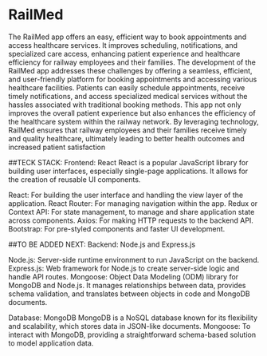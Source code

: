 # RailMed
The RailMed app offers an easy, efficient way to book appointments and access healthcare services. It improves scheduling, notifications, and specialized care access, enhancing patient experience and healthcare efficiency for railway employees and their families.
The development of the RailMed app addresses these challenges by offering a seamless, efficient, and user-friendly platform for booking appointments and accessing various healthcare facilities. Patients can easily schedule appointments, receive timely notifications, and access specialized medical services without the hassles associated with traditional booking methods. This app not only improves the overall patient experience but also enhances the efficiency of the healthcare system within the railway network. By leveraging technology, RailMed ensures that railway employees and their families receive timely and quality healthcare, ultimately leading to better health outcomes and increased patient satisfaction

##TECK STACK:
Frontend: React
React is a popular JavaScript library for building user interfaces, especially single-page applications. It allows for the creation of reusable UI components.

React: For building the user interface and handling the view layer of the application.
React Router: For managing navigation within the app.
Redux or Context API: For state management, to manage and share application state across components.
Axios: For making HTTP requests to the backend API.
Bootstrap: For pre-styled components and faster UI development.

##TO BE ADDED NEXT:
Backend: Node.js and Express.js

Node.js: Server-side runtime environment to run JavaScript on the backend.
Express.js: Web framework for Node.js to create server-side logic and handle API routes.
Mongoose: Object Data Modeling (ODM) library for MongoDB and Node.js. It manages relationships between data, provides schema validation, and translates between objects in code and MongoDB documents.

Database: MongoDB
MongoDB is a NoSQL database known for its flexibility and scalability, which stores data in JSON-like documents.
Mongoose: To interact with MongoDB, providing a straightforward schema-based solution to model application data.
